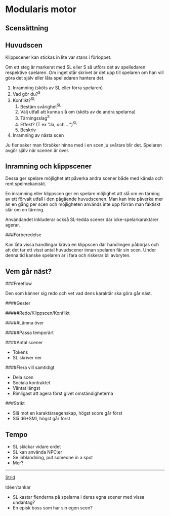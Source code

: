 Modularis motor
===============
Scensättning
------------

Huvudscen
---------

Klippscener kan stickas in lite var stans i förloppet.

Om ett steg är markerat med SL eller S så utförs det av spelledaren respektive spelaren. Om inget står skrivet är det upp till spelaren om han vill göra det själv eller låta spelledaren hantera det.

1. Inramning (sköts av SL eller förra spelaren)
2. Vad gör du?<sup>S</sup>
3. Konflikt?<sup>SL</sup>
	1. Bestäm svårighet<sup>SL</sup>
	2. Välj utfall att kunna slå om (sköts av de andra spelarna)
	3. Tärningsslag<sup>S</sup>
	4. Effekt? (T ex "Ja, och ...")<sup>SL</sup>
	5. Beskriv
4. Inramning av nästa scen

Ju fler saker man försöker hinna med i en scen ju svårare blir det. Spelaren avgör själv när scenen är över.

Inramning och klippscener
-------------------------

Dessa ger spelare möjlighet att påverka andra scener både med känsla och rent spelmekaniskt.

En inramning eller klippscen ger en spelare möjlighet att slå om en tärning av ett förvalt utfall i den pågående huvudscenen. Man kan inte påverka mer än en gång per scen och möjligheten används inte upp förrän man faktiskt slår om en tärning.

Användandet inkluderar också SL-ledda scener där icke-spelarkaraktärer agerar.

###Förberedelse

Kan låta vissa handlingar kräva en klippscen där handlingen påbörjas och att det tar ett visst antal huvudscener innan spelaren får sin scen. Under denna tid kanske spelaren är i fara och riskerar bli avbryten.

Vem går näst?
-------------

###Freeflow

Den som känner sig redo och vet vad dens karaktär ska göra går näst.

####Gester

#####Redo/Klippscen/Konflikt

#####Lämna över

#####Passa temporärt

####Antal scener

* Tokens
* SL skriver ner

####Flera vill samtidigt

* Dela scen
* Sociala kontraktet
* Väntat längst
* Rimligast att agera först givet omständigheterna

###Strikt

* Slå mot en karaktärsegenskap, högst score går först
* Slå d6+SMI, högst går först

Tempo
-----

* SL skickar vidare ordet
* SL kan använda NPC:er
* Se inblandning, put someone in a spot
* Mer?

---

[Strid](Strid)

Idéer/tankar

* SL kastar fienderna på spelarna i deras egna scener med vissa undantag?
* En episk boss som har sin egen scen?
